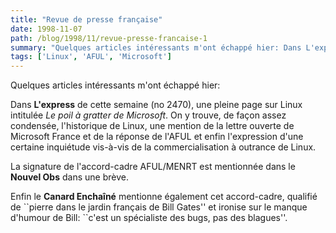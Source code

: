```yaml
---
title: "Revue de presse française"
date: 1998-11-07
path: /blog/1998/11/revue-presse-francaise-1
summary: "Quelques articles intéressants m'ont échappé hier: Dans L'express de cette semaine (no 2470), une pleine page sur Linux intitulée Le poil à gratter de Microsoft."
tags: ['Linux', 'AFUL', 'Microsoft']
---
```


<P>
Quelques articles intéressants m'ont échappé hier:
</P>

<P>
Dans <B>L'express</B> de cette semaine (no 2470), une pleine page
sur Linux intitulée <EM>Le poil à gratter de Microsoft</EM>.
On y trouve, de façon assez condensée, l'historique de Linux,
une mention de la lettre ouverte de Microsoft France et de la
réponse de l'AFUL et enfin l'expression d'une certaine inquiétude
vis-à-vis de la commercialisation à outrance de Linux.
</P>

<P>
La signature de l'accord-cadre AFUL/MENRT est mentionnée
dans le <B>Nouvel Obs</B> dans une brève.
</P>

<P>
Enfin le <B>Canard Enchaîné</B> mentionne également cet accord-cadre,
qualifié de ``pierre dans le jardin français de Bill Gates'' et ironise
sur le manque d'humour de Bill: ``c'est un spécialiste des bugs, pas
des blagues''.
</P>


